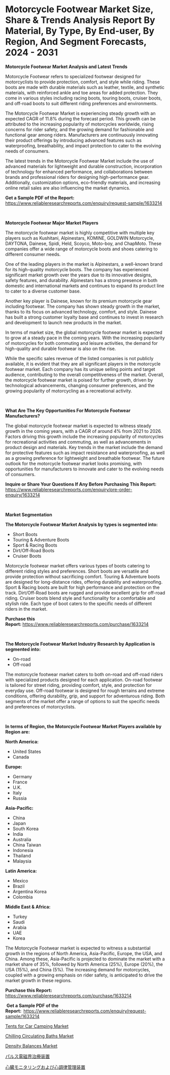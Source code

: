 <p><h1>Motorcycle Footwear Market Size, Share & Trends Analysis Report By Material, By Type, By End-user, By Region, And Segment Forecasts, 2024 - 2031</h1></p><p><strong>Motorcycle Footwear Market Analysis and Latest Trends</strong></p>
<p><p>Motorcycle Footwear refers to specialized footwear designed for motorcyclists to provide protection, comfort, and style while riding. These boots are made with durable materials such as leather, textile, and synthetic materials, with reinforced ankle and toe areas for added protection. They come in various styles including racing boots, touring boots, cruiser boots, and off-road boots to suit different riding preferences and environments.</p><p>The Motorcycle Footwear Market is experiencing steady growth with an expected CAGR of 11.8% during the forecast period. This growth can be attributed to the increasing popularity of motorcycles worldwide, rising concerns for rider safety, and the growing demand for fashionable and functional gear among riders. Manufacturers are continuously innovating their product offerings by introducing advanced features such as waterproofing, breathability, and impact protection to cater to the evolving needs of consumers.</p><p>The latest trends in the Motorcycle Footwear Market include the use of advanced materials for lightweight and durable construction, incorporation of technology for enhanced performance, and collaborations between brands and professional riders for designing high-performance gear. Additionally, customization options, eco-friendly materials, and increasing online retail sales are also influencing the market dynamics.</p></p>
<p><strong>Get a Sample PDF of the Report:&nbsp;</strong> <a href="https://www.reliableresearchreports.com/enquiry/request-sample/1633214">https://www.reliableresearchreports.com/enquiry/request-sample/1633214</a></p>
<p>&nbsp;</p>
<p><strong>Motorcycle Footwear Major Market Players</strong></p>
<p><p>The motorcycle footwear market is highly competitive with multiple key players such as Kushitani, Alpinestars, KOMINE, GOLDWIN Motorcycle, DAYTONA, Dainese, Spidi, Held, Scoyco, Moto-boy, and ChapMoto. These companies offer a wide range of motorcycle boots and shoes catering to different consumer needs.</p><p>One of the leading players in the market is Alpinestars, a well-known brand for its high-quality motorcycle boots. The company has experienced significant market growth over the years due to its innovative designs, safety features, and durability. Alpinestars has a strong presence in both domestic and international markets and continues to expand its product line to cater to a diverse customer base.</p><p>Another key player is Dainese, known for its premium motorcycle gear including footwear. The company has shown steady growth in the market, thanks to its focus on advanced technology, comfort, and style. Dainese has built a strong customer loyalty base and continues to invest in research and development to launch new products in the market.</p><p>In terms of market size, the global motorcycle footwear market is expected to grow at a steady pace in the coming years. With the increasing popularity of motorcycles for both commuting and leisure activities, the demand for high-quality and durable footwear is also on the rise.</p><p>While the specific sales revenue of the listed companies is not publicly available, it is evident that they are all significant players in the motorcycle footwear market. Each company has its unique selling points and target audience, contributing to the overall competitiveness of the market. Overall, the motorcycle footwear market is poised for further growth, driven by technological advancements, changing consumer preferences, and the growing popularity of motorcycling as a recreational activity.</p></p>
<p>&nbsp;</p>
<p><strong>What Are The Key Opportunities For Motorcycle Footwear Manufacturers?</strong></p>
<p><p>The global motorcycle footwear market is expected to witness steady growth in the coming years, with a CAGR of around 4% from 2021 to 2026. Factors driving this growth include the increasing popularity of motorcycles for recreational activities and commuting, as well as advancements in product design and materials. Key trends in the market include the demand for protective features such as impact resistance and waterproofing, as well as a growing preference for lightweight and breathable footwear. The future outlook for the motorcycle footwear market looks promising, with opportunities for manufacturers to innovate and cater to the evolving needs of consumers.</p></p>
<p><strong>Inquire or Share Your Questions If Any Before Purchasing This Report:</strong> <a href="https://www.reliableresearchreports.com/enquiry/pre-order-enquiry/1633214">https://www.reliableresearchreports.com/enquiry/pre-order-enquiry/1633214</a></p>
<p>&nbsp;</p>
<p><strong>Market Segmentation</strong></p>
<p><strong>The Motorcycle Footwear Market Analysis by types is segmented into:</strong></p>
<p><ul><li>Short Boots</li><li>Touring & Adventure Boots</li><li>Sport & Racing Boots</li><li>Dirt/Off-Road Boots</li><li>Cruiser Boots</li></ul></p>
<p><p>Motorcycle footwear market offers various types of boots catering to different riding styles and preferences. Short boots are versatile and provide protection without sacrificing comfort. Touring & Adventure boots are designed for long-distance rides, offering durability and waterproofing. Sport & Racing boots are built for high performance and protection on the track. Dirt/Off-Road boots are rugged and provide excellent grip for off-road riding. Cruiser boots blend style and functionality for a comfortable and stylish ride. Each type of boot caters to the specific needs of different riders in the market.</p></p>
<p><strong>Purchase this Report:&nbsp;</strong><a href="https://www.reliableresearchreports.com/purchase/1633214">https://www.reliableresearchreports.com/purchase/1633214</a></p>
<p>&nbsp;</p>
<p><strong>The Motorcycle Footwear Market Industry Research by Application is segmented into:</strong></p>
<p><ul><li>On-road</li><li>Off-road</li></ul></p>
<p><p>The motorcycle footwear market caters to both on-road and off-road riders with specialized products designed for each application. On-road footwear is tailored for street riding, providing comfort, style, and protection for everyday use. Off-road footwear is designed for rough terrains and extreme conditions, offering durability, grip, and support for adventurous riding. Both segments of the market offer a range of options to suit the specific needs and preferences of motorcyclists.</p></p>
<p>&nbsp;</p>
<p><strong>In terms of Region, the Motorcycle Footwear Market Players available by Region are:</strong></p>
<p>
    <p> <strong> North America: </strong>
        <ul>
            <li>United States</li>
            <li>Canada</li>
        </ul>
        </p> 
    <p> <strong> Europe: </strong>
        <ul>
            <li>Germany</li>
            <li>France</li>
            <li>U.K.</li>
            <li>Italy</li>
            <li>Russia</li>
        </ul>
        </p> 
    <p> <strong> Asia-Pacific: </strong>
        <ul>
            <li>China</li>
            <li>Japan</li>
            <li>South Korea</li>
            <li>India</li>
            <li>Australia</li>
            <li>China Taiwan</li>
            <li>Indonesia</li>
            <li>Thailand</li>
            <li>Malaysia</li>
        </ul>
        </p> 
    <p> <strong> Latin America: </strong>
        <ul>
            <li>Mexico</li>
            <li>Brazil</li>
            <li>Argentina Korea</li>
            <li>Colombia</li>
        </ul>
        </p> 
    <p> <strong> Middle East & Africa: </strong>
        <ul>
            <li>Turkey</li>
            <li>Saudi</li>
            <li>Arabia</li>
            <li>UAE</li>
            <li>Korea</li>
        </ul>
    </p>
    </p>
<p><p>The Motorcycle Footwear market is expected to witness a substantial growth in the regions of North America, Asia-Pacific, Europe, the USA, and China. Among these, Asia-Pacific is projected to dominate the market with a market share of 35%, followed by North America (25%), Europe (20%), the USA (15%), and China (5%). The increasing demand for motorcycles, coupled with a growing emphasis on rider safety, is anticipated to drive the market growth in these regions.</p></p>
<p><strong>Purchase this Report: </strong><a href="https://www.reliableresearchreports.com/purchase/1633214">https://www.reliableresearchreports.com/purchase/1633214</a></p>
<p>&nbsp;<strong>Get a Sample PDF of the Report:&nbsp;&nbsp;</strong><a href="https://www.reliableresearchreports.com/enquiry/request-sample/1633214">https://www.reliableresearchreports.com/enquiry/request-sample/1633214</a></p>
<p><strong></strong></p>
<p><p><a href="https://github.com/sonuprakash1/Market-Research-Report-List-2/blob/main/tents-for-car-camping-market.md">Tents for Car Camping Market</a></p><p><a href="https://issuu.com/reportprime-2/docs/chilling-circulating-baths-market-size-2030.pptx">Chilling Circulating Baths Market</a></p><p><a href="https://issuu.com/reportprime-2/docs/density-balances-market-size-2030.pptx">Density Balances Market</a></p><p><a href="https://github.com/adcxff01450218/Market-Research-Report-List-1/blob/main/97416615245.md">パルス電磁界治療装置</a></p><p><a href="https://github.com/xnljig2898992/Market-Research-Report-List-1/blob/main/39205625244.md">心臓モニタリングおよび心調律管理装置</a></p></p>